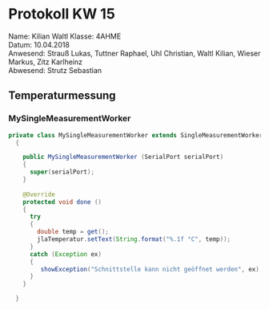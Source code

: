 # Protokoll KW 15
Name: Kilian Waltl
Klasse: 4AHME  
Datum: 10.04.2018  
Anwesend: Strauß Lukas, Tuttner Raphael, Uhl Christian, Waltl Kilian, Wieser Markus, Zitz Karlheinz  
Abwesend: Strutz Sebastian  

## Temperaturmessung

### MySingleMeasurementWorker
```java
private class MySingleMeasurementWorker extends SingleMeasurementWorker
  {

    public MySingleMeasurementWorker (SerialPort serialPort)
    {
      super(serialPort);
    }
    
    @Override
    protected void done ()
    {
      try
      {
        double temp = get();
        jlaTemperatur.setText(String.format("%.1f °C", temp));
      }
      catch (Exception ex)
      {
         showException("Schnittstelle kann nicht geöffnet werden", ex);
      }
    }

  }
```
